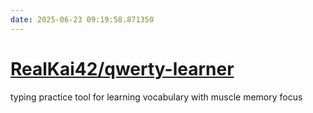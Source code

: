 ```yaml
---
date: 2025-06-23 09:19:58.871350
---
```


# [RealKai42/qwerty-learner](https://github.com/RealKai42/qwerty-learner)

typing practice tool for learning vocabulary with muscle memory focus